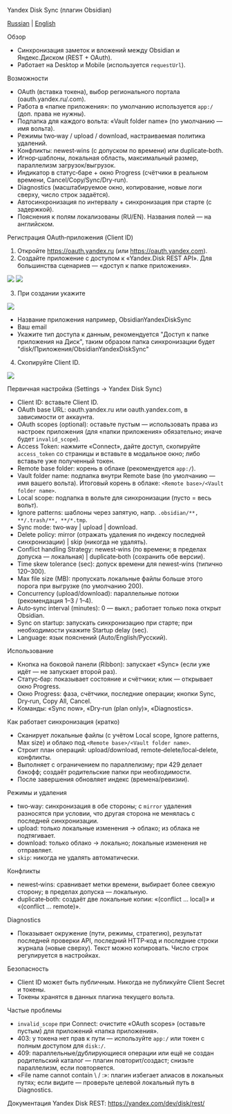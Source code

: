 Yandex Disk Sync (плагин Obsidian)

[Russian](Documentation/README_ru.md) | [English](./README.md)

Обзор
- Синхронизация заметок и вложений между Obsidian и Яндекс.Диском (REST + OAuth).
- Работает на Desktop и Mobile (используется `requestUrl`).

Возможности
- OAuth (вставка токена), выбор регионального портала (oauth.yandex.ru/.com).
- Работа в «папке приложения»: по умолчанию используется `app:/` (доп. права не нужны).
- Подпапка для каждого вольта: «Vault folder name» (по умолчанию — имя вольта).
- Режимы two‑way / upload / download, настраиваемая политика удалений.
- Конфликты: newest‑wins (с допуском по времени) или duplicate‑both.
- Игнор‑шаблоны, локальная область, максимальный размер, параллелизм загрузок/выгрузок.
- Индикатор в статус‑баре + окно Progress (счётчики в реальном времени, Cancel/Copy/Sync/Dry‑run).
- Diagnostics (масштабируемое окно, копирование, новые логи сверху, число строк задаётся).
- Автосинхронизация по интервалу + синхронизация при старте (с задержкой).
- Пояснения к полям локализованы (RU/EN). Названия полей — на английском.

Регистрация OAuth‑приложения (Client ID)
1) Откройте https://oauth.yandex.ru (или https://oauth.yandex.com).
2) Создайте приложение с доступом к «Yandex.Disk REST API». Для большинства сценариев — «доступ к папке приложения».

![](image_0.png)
![](image_1.png)

3) При создании укажите

![](image_2.png)

- Название приложения например, ObsidianYandexDiskSync
- Ваш email
- Укажите тип доступа к данным, рекомендуется "Доступ к папке приложения на Диск", таким образом папка синхронизации будет "disk/Приложения/ObsidianYandexDiskSync"

4) Скопируйте Client ID.

![](image_3.png)

Первичная настройка (Settings → Yandex Disk Sync)
- Client ID: вставьте Client ID.
- OAuth base URL: oauth.yandex.ru или oauth.yandex.com, в зависимости от аккаунта.
- OAuth scopes (optional): оставьте пустым — использовать права из настроек приложения (для «папки приложения» обязательно; иначе будет `invalid_scope`).
- Access Token: нажмите «Connect», дайте доступ, скопируйте `access_token` со страницы и вставьте в модальное окно; либо вставьте уже полученный токен.
- Remote base folder: корень в облаке (рекомендуется `app:/`).
- Vault folder name: подпапка внутри Remote base (по умолчанию — имя вашего вольта). Итоговый корень в облаке: `<Remote base>/<Vault folder name>`.
- Local scope: подпапка в вольте для синхронизации (пусто = весь вольт).
- Ignore patterns: шаблоны через запятую, напр. `.obsidian/**, **/.trash/**, **/*.tmp`.
- Sync mode: two‑way | upload | download.
- Delete policy: mirror (отражать удаления по индексу последней синхронизации) | skip (никогда не удалять).
- Conflict handling Strategy: newest‑wins (по времени; в пределах допуска — локальная) | duplicate‑both (сохранить обе версии).
- Time skew tolerance (sec): допуск времени для newest‑wins (типично 120–300).
- Max file size (MB): пропускать локальные файлы больше этого порога при выгрузке (по умолчанию 200).
- Concurrency (upload/download): параллельные потоки (рекомендация 1–3 / 1–4).
- Auto‑sync interval (minutes): 0 — выкл.; работает только пока открыт Obsidian.
- Sync on startup: запускать синхронизацию при старте; при необходимости укажите Startup delay (sec).
- Language: язык пояснений (Auto/English/Русский).

Использование
- Кнопка на боковой панели (Ribbon): запускает «Sync» (если уже идёт — не запускает второй раз).
- Статус‑бар: показывает состояние и счётчики; клик — открывает окно Progress.
- Окно Progress: фаза, счётчики, последние операции; кнопки Sync, Dry‑run, Copy All, Cancel.
- Команды: «Sync now», «Dry‑run (plan only)», «Diagnostics».

Как работает синхронизация (кратко)
- Сканирует локальные файлы (с учётом Local scope, Ignore patterns, Max size) и облако под `<Remote base>/<Vault folder name>`.
- Строит план операций: upload/download, remote‑delete/local‑delete, конфликты.
- Выполняет с ограничением по параллелизму; при 429 делает бэкофф; создаёт родительские папки при необходимости.
- После завершения обновляет индекс (времена/ревизии).

Режимы и удаления
- two‑way: синхронизация в обе стороны; с `mirror` удаления разносятся при условии, что другая сторона не менялась с последней синхронизации.
- upload: только локальные изменения → облако; из облака не подтягивает.
- download: только облако → локально; локальные изменения не отправляет.
- `skip`: никогда не удалять автоматически.

Конфликты
- newest‑wins: сравнивает метки времени, выбирает более свежую сторону; в пределах допуска — локальную.
- duplicate‑both: создаёт две локальные копии: «(conflict … local)» и «(conflict … remote)».

Diagnostics
- Показывает окружение (пути, режимы, стратегию), результат последней проверки API, последний HTTP‑код и последние строки журнала (новые сверху). Текст можно копировать. Число строк регулируется в настройках.

Безопасность
- Client ID может быть публичным. Никогда не публикуйте Client Secret и токены.
- Токены хранятся в данных плагина текущего вольта.

Частые проблемы
- `invalid_scope` при Connect: очистите «OAuth scopes» (оставьте пустым) для приложений «папка приложения».
- 403: у токена нет прав к пути — используйте `app:/` или токен с полным доступом для `disk:/`.
- 409: параллельные/дублирующиеся операции или ещё не создан родительский каталог — плагин повторит/создаст; снизьте параллелизм, если повторяется.
- «File name cannot contain \\ / :»: плагин избегает алиасов в локальных путях; если видите — проверьте целевой локальный путь в Diagnostics.

Документация Yandex Disk REST: https://yandex.com/dev/disk/rest/

